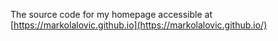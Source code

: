 The source code for my homepage accessible at [https://markolalovic.github.io](https://markolalovic.github.io/)
